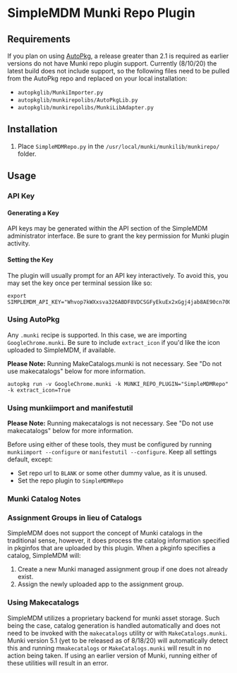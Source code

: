 # SimpleMDM Munki Repo Plugin

## Requirements

If you plan on using [AutoPkg](https://github.com/autopkg/autopkg), a release greater than 2.1 is required as earlier versions do not have Munki repo plugin support. Currently (8/10/20) the latest build does not include support, so the following files need to be pulled from the AutoPkg repo and replaced on your local installation:

* `autopkglib/MunkiImporter.py`
* `autopkglib/munkirepolibs/AutoPkgLib.py`
* `autopkglib/munkirepolibs/MunkiLibAdapter.py`

## Installation

1. Place `SimpleMDMRepo.py` in the `/usr/local/munki/munkilib/munkirepo/` folder.

## Usage

### API Key

#### Generating a Key

API keys may be generated within the API section of the SimpleMDM administrator interface. Be sure to grant the key permission for Munki plugin activity. 

#### Setting the Key

The plugin will usually prompt for an API key interactively. To avoid this, you may set the key once per terminal session like so:

```
export SIMPLEMDM_API_KEY="Whvop7kWXxsva326ABDF8VDCSGFyEkuEx2xGgj4jab8AE90cn70QdBTq0fplli0a" 
```

### Using AutoPkg

Any `.munki` recipe is supported. In this case, we are importing `GoogleChrome.munki`. Be sure to include `extract_icon` if you'd like the icon uploaded to SimpleMDM, if available.

**Please Note:** Running MakeCatalogs.munki is not necessary. See "Do not use makecatalogs" below for more information.

```
autopkg run -v GoogleChrome.munki -k MUNKI_REPO_PLUGIN="SimpleMDMRepo" -k extract_icon=True
```

### Using munkiimport and manifestutil

**Please Note:** Running makecatalogs is not necessary. See "Do not use makecatalogs" below for more information.

Before using either of these tools, they must be configured by running `munkiimport --configure` or `manifestutil --configure`. Keep all settings default, except:
- Set repo url to `BLANK` or some other dummy value, as it is unused.
- Set the repo plugin to `SimpleMDMRepo`

### Munki Catalog Notes

### Assignment Groups in lieu of Catalogs 

SimpleMDM does not support the concept of Munki catalogs in the traditional sense, however, it does process the catalog information specified in pkginfos that are uploaded by this plugin. When a pkginfo specifies a catalog, SimpleMDM will:
1. Create a new Munki managed assignment group if one does not already exist.
1. Assign the newly uploaded app to the assignment group.

### Using Makecatalogs

SimpleMDM utilizes a proprietary backend for munki asset storage. Such being the case, catalog generation is handled automatically and does not need to be invoked with the `makecatalogs` utility or with `MakeCatalogs.munki`. Munki version 5.1 (yet to be released as of 8/18/20) will automatically detect this and running m`makecatalogs` or `MakeCatalogs.munki` will result in no action being taken. If using an earlier version of Munki, running either of these utilities will result in an error.

